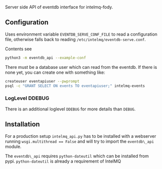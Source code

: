 Server side API of eventdb interface for intelmq-fody.

## Configuration
Uses environment variable ```EVENTDB_SERVE_CONF_FILE``` to read
a configuration file, otherwise falls back to
reading `/etc/intelmq/eventdb-serve.conf`.

Contents see
```sh
python3 -m eventdb_api --example-conf
```
There must be a database user which can read from the eventdb.
If there is none yet, you can create one with something like:

```sh
createuser eventapiuser --pwprompt
psql -c "GRANT SELECT ON events TO eventapiuser;" intelmq-events

```

### LogLevel DDEBUG

There is an additional loglevel `DDEBUG`
for more details than `DEBUG`.

## Installation
For a production setup `intelmq_api.py` has to be installed
with a webserver running `wsgi.multithread == False` and will try
to import the `eventdb\_api` module.

The `eventdb\_api` requires `python-dateutil` which can be installed from pypi.
`python-dateutil` is already a requirement of IntelMQ 
